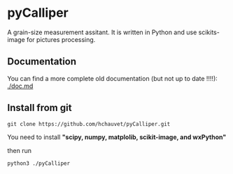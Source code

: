 pyCalliper
==========

A grain-size measurement assitant. It is written in Python and use scikits-image for pictures processing.

Documentation
-------------

You can find a more complete old documentation (but not up to date !!!!):
[./doc.md](doc.md)

Install from git
----------------

`git clone https://github.com/hchauvet/pyCalliper.git`

You need to install **"scipy, numpy, matplolib, scikit-image, and wxPython"**


then run 

`python3 ./pyCalliper`

